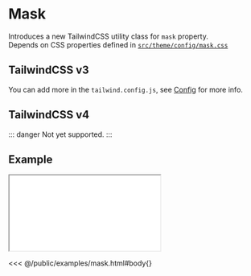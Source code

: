 # Mask
Introduces a new TailwindCSS utility class for `mask` property.<br>
Depends on CSS properties defined in [`src/theme/config/mask.css`](https://github.com/winduum/winduum/blob/main/src/theme/config/mask.css)

## TailwindCSS v3
You can add more in the `tailwind.config.js`, see [Config](/docs/base/config#mask) for more info.

## TailwindCSS v4

::: danger
Not yet supported.
:::

<ViewSourceGh href="https://github.com/winduum/winduum/blob/main/src/utilities/mask.css" />

## Example

<iframe onload="this.style.visibility = 'visible';" src="/examples/mask.html"></iframe>

<<< @/public/examples/mask.html#body{}
